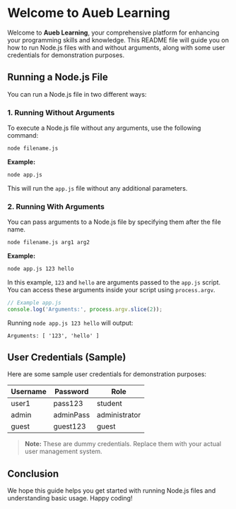 # Welcome to Aueb Learning

Welcome to **Aueb Learning**, your comprehensive platform for enhancing your programming skills and knowledge. This README file will guide you on how to run Node.js files with and without arguments, along with some user credentials for demonstration purposes.

## Running a Node.js File

You can run a Node.js file in two different ways:

### 1. Running Without Arguments
To execute a Node.js file without any arguments, use the following command:
```bash
node filename.js
```
**Example:**
```bash
node app.js
```
This will run the `app.js` file without any additional parameters.

### 2. Running With Arguments
You can pass arguments to a Node.js file by specifying them after the file name.
```bash
node filename.js arg1 arg2
```
**Example:**
```bash
node app.js 123 hello
```
In this example, `123` and `hello` are arguments passed to the `app.js` script. You can access these arguments inside your script using `process.argv`.

```javascript
// Example app.js
console.log('Arguments:', process.argv.slice(2));
```
Running `node app.js 123 hello` will output:
```
Arguments: [ '123', 'hello' ]
```

## User Credentials (Sample)
Here are some sample user credentials for demonstration purposes:

| Username | Password  | Role         |
|----------|-----------|--------------|
| user1    | pass123   | student      |
| admin    | adminPass | administrator |
| guest    | guest123  | guest        |

> **Note:** These are dummy credentials. Replace them with your actual user management system.

## Conclusion
We hope this guide helps you get started with running Node.js files and understanding basic usage. Happy coding!

